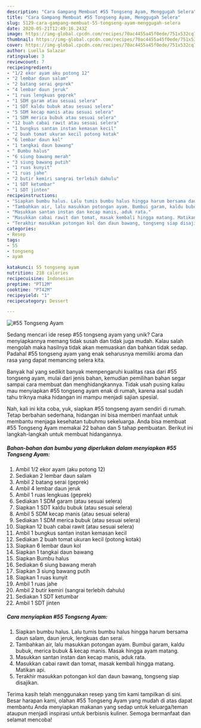 ```yaml
---
description: "Cara Gampang Membuat #55 Tongseng Ayam, Menggugah Selera"
title: "Cara Gampang Membuat #55 Tongseng Ayam, Menggugah Selera"
slug: 5129-cara-gampang-membuat-55-tongseng-ayam-menggugah-selera
date: 2020-05-21T12:49:16.243Z
image: https://img-global.cpcdn.com/recipes/70ac4455a45f0ede/751x532cq70/55-tongseng-ayam-foto-resep-utama.jpg
thumbnail: https://img-global.cpcdn.com/recipes/70ac4455a45f0ede/751x532cq70/55-tongseng-ayam-foto-resep-utama.jpg
cover: https://img-global.cpcdn.com/recipes/70ac4455a45f0ede/751x532cq70/55-tongseng-ayam-foto-resep-utama.jpg
author: Luella Salazar
ratingvalue: 3
reviewcount: 7
recipeingredient:
- "1/2 ekor ayam aku potong 12"
- "2 lembar daun salam"
- "2 batang serai geprek"
- "4 lembar daun jeruk"
- "1 ruas lengkuas geprek"
- "1 SDM garam atau sesuai selera"
- "1 SDT kaldu bubuk atau sesuai selera"
- "5 SDM kecap manis atau sesuai selera"
- "1 SDM merica bubuk atau sesuai selera"
- "12 buah cabai rawit atau sesuai selera"
- "1 bungkus santan instan kemasan kecil"
- "2 buah tomat ukuran kecil potong kotak"
- "6 lembar daun kol"
- "1 tangkai daun bawang"
- " Bumbu halus"
- "6 siung bawang merah"
- "3 siung bawang putih"
- "1 ruas kunyit"
- "1 ruas jahe"
- "2 butir kemiri sangrai terlebih dahulu"
- "1 SDT ketumbar"
- "1 SDT jinten"
recipeinstructions:
- "Siapkan bumbu halus. Lalu tumis bumbu halus hingga harum bersama daun salam, daun jeruk, lengkuas dan serai."
- "Tambahkan air, lalu masukkan potongan ayam. Bumbui garam, kaldu bubuk, merica bubuk &amp; kecap manis. Masak hingga ayam matang."
- "Masukkan santan instan dan kecap manis, aduk rata."
- "Masukkan cabai rawit dan tomat, masak kembali hingga matang. Matikan api."
- "Terakhir masukkan potongan kol dan daun bawang, tongseng siap disajikan."
categories:
- Resep
tags:
- 55
- tongseng
- ayam

katakunci: 55 tongseng ayam 
nutrition: 218 calories
recipecuisine: Indonesian
preptime: "PT12M"
cooktime: "PT42M"
recipeyield: "1"
recipecategory: Dessert

---
```



![#55 Tongseng Ayam](https://img-global.cpcdn.com/recipes/70ac4455a45f0ede/751x532cq70/55-tongseng-ayam-foto-resep-utama.jpg)

Sedang mencari ide resep #55 tongseng ayam yang unik? Cara menyiapkannya memang tidak susah dan tidak juga mudah. Kalau salah mengolah maka hasilnya tidak akan memuaskan dan bahkan tidak sedap. Padahal #55 tongseng ayam yang enak seharusnya memiliki aroma dan rasa yang dapat memancing selera kita.



Banyak hal yang sedikit banyak mempengaruhi kualitas rasa dari #55 tongseng ayam, mulai dari jenis bahan, kemudian pemilihan bahan segar sampai cara membuat dan menghidangkannya. Tidak usah pusing kalau mau menyiapkan #55 tongseng ayam enak di rumah, karena asal sudah tahu triknya maka hidangan ini mampu menjadi sajian spesial.


Nah, kali ini kita coba, yuk, siapkan #55 tongseng ayam sendiri di rumah. Tetap berbahan sederhana, hidangan ini bisa memberi manfaat untuk membantu menjaga kesehatan tubuhmu sekeluarga. Anda bisa membuat #55 Tongseng Ayam memakai 22 bahan dan 5 tahap pembuatan. Berikut ini langkah-langkah untuk membuat hidangannya.

<!--inarticleads1-->

##### Bahan-bahan dan bumbu yang diperlukan dalam menyiapkan #55 Tongseng Ayam:

1. Ambil 1/2 ekor ayam (aku potong 12)
1. Sediakan 2 lembar daun salam
1. Ambil 2 batang serai (geprek)
1. Ambil 4 lembar daun jeruk
1. Ambil 1 ruas lengkuas (geprek)
1. Sediakan 1 SDM garam (atau sesuai selera)
1. Siapkan 1 SDT kaldu bubuk (atau sesuai selera)
1. Ambil 5 SDM kecap manis (atau sesuai selera)
1. Sediakan 1 SDM merica bubuk (atau sesuai selera)
1. Siapkan 12 buah cabai rawit (atau sesuai selera)
1. Ambil 1 bungkus santan instan kemasan kecil
1. Sediakan 2 buah tomat ukuran kecil (potong kotak)
1. Siapkan 6 lembar daun kol
1. Siapkan 1 tangkai daun bawang
1. Siapkan  Bumbu halus
1. Sediakan 6 siung bawang merah
1. Siapkan 3 siung bawang putih
1. Siapkan 1 ruas kunyit
1. Ambil 1 ruas jahe
1. Ambil 2 butir kemiri (sangrai terlebih dahulu)
1. Sediakan 1 SDT ketumbar
1. Ambil 1 SDT jinten




<!--inarticleads2-->

##### Cara menyiapkan #55 Tongseng Ayam:

1. Siapkan bumbu halus. Lalu tumis bumbu halus hingga harum bersama daun salam, daun jeruk, lengkuas dan serai.
1. Tambahkan air, lalu masukkan potongan ayam. Bumbui garam, kaldu bubuk, merica bubuk &amp; kecap manis. Masak hingga ayam matang.
1. Masukkan santan instan dan kecap manis, aduk rata.
1. Masukkan cabai rawit dan tomat, masak kembali hingga matang. Matikan api.
1. Terakhir masukkan potongan kol dan daun bawang, tongseng siap disajikan.




Terima kasih telah menggunakan resep yang tim kami tampilkan di sini. Besar harapan kami, olahan #55 Tongseng Ayam yang mudah di atas dapat membantu Anda menyiapkan makanan yang sedap untuk keluarga/teman ataupun menjadi inspirasi untuk berbisnis kuliner. Semoga bermanfaat dan selamat mencoba!
